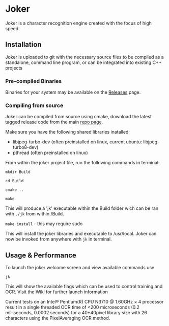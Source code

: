 # Joker

Joker is a character recognition engine created with the focus of high speed

## Installation

Joker is uploaded to git with the necessary source files to be compiled as a standalone, command line program, or can be integrated into existing C++ projects

### Pre-compiled Binaries

Binaries for your system may be available on the [Releases](https://github.com/jnoxro/joker/releases) page. 



### Compiling from source

Joker can be compiled from source using cmake, download the latest tagged release code from the main [repo page](https://github.com/jnoxro/joker).

Make sure you have the following shared libraries inatalled:
 - libjpeg-turbo-dev (often preinstalled on linux, current ubuntu: libjpeg-turbo8-dev)
 - pthread (often preinstalled on linux)

From within the joker project file, run the following commands in terminal:

`mkdir Build`

`cd Build`

`cmake ..`

`make`

This will produce a 'jk' executable within the Build folder wich can be ran with `./jk` from within /Build.

`make install`  - this may require sudo

This will install the joker libraries and executable to /usr/local. Joker can now be invoked from anywhere with `jk` in terminal.



## Usage & Performance 

To launch the joker welcome screen and view available commands use

`jk`

This will show the available flags which can be used to control training and OCR. Visit the [Wiki](https://github.com/jnoxro/joker/wiki) for further launch information

Current tests on an Intel® Pentium(R) CPU N3710 @ 1.60GHz × 4 processor result in a single threaded OCR time of <200 microseconds (0.2 milliseconds, 0.0002 seconds) for a 40*40pixel library size with 26 characters using the PixelAveraging OCR method.
